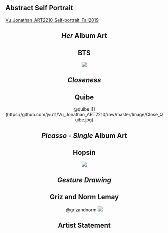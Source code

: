 ## Abstract Self Portrait


[Vu_Jonathan_ART2210_Self-portrait_Fall2019](https://jvu11.github.io/Vu_Jonathan_ART2210/Projects/Portrait/Portriat.html)


<div align=center>

## *Her* Album Art
## BTS
![](https://github.com/jvu11/Vu_Jonathan_ART2210/raw/master/Image/Her_BTS.jpg)

## *Closeness*
## Quibe
<div align=center>
@quibe
![](https://github.com/jvu11/Vu_Jonathan_ART2210/raw/master/Image/Close_Quibe.jpg)

## *Picasso - Single* Album Art
## Hopsin
![](https://github.com/jvu11/Vu_Jonathan_ART2210/raw/master/Image/Picasso_Hopsin.jpg)

## *Gesture Drawing* 
## Griz and Norm Lemay
@grizandnorm
![](https://github.com/jvu11/Vu_Jonathan_ART2210/blob/master/Image/GrizNormGesture.jpg)

## Artist Statement

